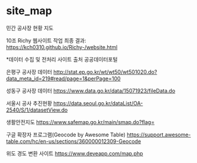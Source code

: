 # site_map
민간 공사장 현황 지도

10조 Richy 웹사이트 작업 최종 결과: https://kch0310.github.io/Richy-/website.html

*데이터 수집 및 전처리 사이트 출처
공공데이터포털

은평구 공사장 데이터
http://stat.ep.go.kr/wt/wt50/wt501020.do?data_meta_id=219#read/page=1&perPage=100

성동구 공사장 데이터
https://www.data.go.kr/data/15071923/fileData.do

서울시 공사 추진현황
https://data.seoul.go.kr/dataList/OA-2540/S/1/datasetView.do

생활안전지도
https://www.safemap.go.kr/main/smap.do?flag=

구글 확장자 프로그램(Geocode by Awesome Table)
https://support.awesome-table.com/hc/en-us/sections/360000012309-Geocode

위도 경도 변환 사이트
https://www.deveapp.com/map.php
